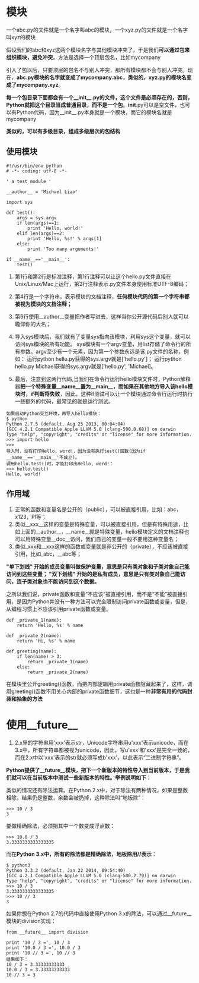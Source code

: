 # 模块
一个abc.py的文件就是一个名字叫abc的模块，一个xyz.py的文件就是一个名字叫xyz的模块

假设我们的abc和xyz这两个模块名字与其他模块冲突了，于是我们**可以通过包来组织模块，避免冲突**。方法是选择一个顶层包名，比如mycompany

引入了包以后，只要顶层的包名不与别人冲突，那所有模块都不会与别人冲突。现在，**abc.py模块的名字就变成了mycompany.abc，类似的，xyz.py的模块名变成了mycompany.xyz**。

**每一个包目录下面都会有一个__init__.py的文件，这个文件是必须存在的，否则，Python就把这个目录当成普通目录，而不是一个包**。__init__.py可以是空文件，也可以有Python代码，因为__init__.py本身就是一个模块，而它的模块名就是mycompany

**类似的，可以有多级目录，组成多级层次的包结构**

## 使用模块

```
#!/usr/bin/env python
# -*- coding: utf-8 -*-

' a test module '

__author__ = 'Michael Liao'

import sys

def test():
    args = sys.argv
    if len(args)==1:
        print 'Hello, world!'
    elif len(args)==2:
        print 'Hello, %s!' % args[1]
    else:
        print 'Too many arguments!'

if __name__=='__main__':
    test()
```
1. 第1行和第2行是标准注释，第1行注释可以让这个hello.py文件直接在Unix/Linux/Mac上运行，第2行注释表示.py文件本身使用标准UTF-8编码；
2. 第4行是一个字符串，表示模块的文档注释，**任何模块代码的第一个字符串都被视为模块的文档注释；**
3. 第6行使用__author__变量把作者写进去，这样当你公开源代码后别人就可以瞻仰你的大名；
4. 导入sys模块后，我们就有了变量sys指向该模块，利用sys这个变量，就可以访问sys模块的所有功能。
sys模块有一个argv变量，用list存储了命令行的所有参数。argv至少有一个元素，因为第一个参数永远是该.py文件的名称，例如：
运行python hello.py获得的sys.argv就是['hello.py']；
运行python hello.py Michael获得的sys.argv就是['hello.py', 'Michael]。

5. 最后，注意到这两行代码,当我们在命令行运行hello模块文件时，Python解释器**把一个特殊变量__name__置为__main__，而如果在其他地方导入该hello模块时，if判断将失败**，因此，这种if测试可以让一个模块通过命令行运行时执行一些额外的代码，最常见的就是运行测试。
```
如果启动Python交互环境，再导入hello模块：
$ python
Python 2.7.5 (default, Aug 25 2013, 00:04:04) 
[GCC 4.2.1 Compatible Apple LLVM 5.0 (clang-500.0.68)] on darwin
Type "help", "copyright", "credits" or "license" for more information.
>>> import hello
>>>
导入时，没有打印Hello, word!，因为没有执行test()函数(因为if __name__=='__main__'不成立)。
调用hello.test()时，才能打印出Hello, word!：
>>> hello.test()
Hello, world!
```

## 作用域
1. 正常的函数和变量名是公开的（public），可以被直接引用，比如：abc，x123，PI等；
2. 类似__xxx__这样的变量是特殊变量，可以被直接引用，但是有特殊用途，比如上面的__author__，__name__就是特殊变量，hello模块定义的文档注释也可以用特殊变量__doc__访问，我们自己的变量一般不要用这种变量名；
3. 类似_xxx和__xxx这样的函数或变量就是非公开的（private），不应该被直接引用，比如_abc，__abc等；

**"单下划线" 开始的成员变量叫做保护变量，意思是只有类对象和子类对象自己能访问到这些变量；
"双下划线" 开始的是私有成员，意思是只有类对象自己能访问，连子类对象也不能访问到这个数据。**

之所以我们说，private函数和变量“不应该”被直接引用，而不是“不能”被直接引用，是因为Python并没有一种方法可以完全限制访问private函数或变量，但是，从编程习惯上不应该引用private函数或变量。

```
def _private_1(name):
    return 'Hello, %s' % name

def _private_2(name):
    return 'Hi, %s' % name

def greeting(name):
    if len(name) > 3:
        return _private_1(name)
    else:
        return _private_2(name)
```
在模块里公开greeting()函数，而把内部逻辑用private函数隐藏起来了，这样，调用greeting()函数不用关心内部的private函数细节，这也是一种**非常有用的代码封装和抽象的方法**

# 使用__future__

1. 2.x里的字符串用'xxx'表示str，Unicode字符串用u'xxx'表示unicode，而在3.x中，所有字符串都被视为unicode，因此，写u'xxx'和'xxx'是完全一致的，而在2.x中以'xxx'表示的str就必须写成b'xxx'，以此表示“二进制字符串”。

**Python提供了__future__模块，把下一个新版本的特性导入到当前版本，于是我们就可以在当前版本中测试一些新版本的特性。举例说明如下：**

类似的情况还有除法运算。在Python 2.x中，对于除法有两种情况，如果是整数相除，结果仍是整数，余数会被扔掉，这种除法叫“地板除”：
```
>>> 10 / 3
3
```
要做精确除法，必须把其中一个数变成浮点数：
```
>>> 10.0 / 3
3.3333333333333335
```
而在**Python 3.x中，所有的除法都是精确除法**，**地板除用//表示**：
```
$ python3
Python 3.3.2 (default, Jan 22 2014, 09:54:40) 
[GCC 4.2.1 Compatible Apple LLVM 5.0 (clang-500.2.79)] on darwin
Type "help", "copyright", "credits" or "license" for more information.
>>> 10 / 3
3.3333333333333335
>>> 10 // 3
3
```
如果你想在Python 2.7的代码中直接使用Python 3.x的除法，可以通过__future__模块的division实现：
```
from __future__ import division

print '10 / 3 =', 10 / 3
print '10.0 / 3 =', 10.0 / 3
print '10 // 3 =', 10 // 3
结果如下：
10 / 3 = 3.33333333333
10.0 / 3 = 3.33333333333
10 // 3 = 3
```
